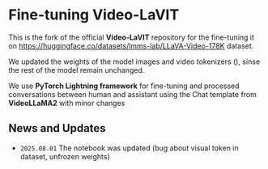 # Fine-tuning **Video-LaVIT**
This is the fork of the official **Video-LaVIT** repository for the fine-tuning it on https://huggingface.co/datasets/lmms-lab/LLaVA-Video-178K dataset.

We updated the weights of the model images and video tokenizers (), sinse the rest of the model remain unchanged.

We use **PyTorch Lightning framework** for fine-tuning and processed conversations between human and assistant using the Chat template from **VideoLLaMA2** with minor changes


## News and Updates

* ```2025.08.01``` The notebook was updated (bug about visual token in dataset, unfrozen weights)



